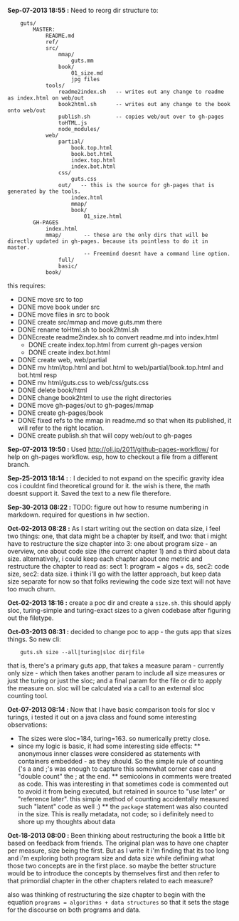 **Sep-07-2013 18:55 :** Need to reorg dir structure to:

		guts/
			MASTER:
				README.md
				ref/
				src/
					mmap/
						guts.mm
					book/
						01_size.md
						jpg files
				tools/
					readme2index.sh   -- writes out any change to readme as index.html on web/out
					book2html.sh      -- writes out any change to the book onto web/out
					publish.sh        -- copies web/out over to gh-pages
					toHTML.js
					node_modules/				
				web/
					partial/
						book.top.html
						book.bot.html
						index.top.html
						index.bot.html
					css/
						guts.css
					out/   -- this is the source for gh-pages that is generated by the tools.
						index.html
						mmap/
						book/
							01_size.html
			GH-PAGES
				index.html
				mmap/       -- these are the only dirs that will be directly updated in gh-pages. because its pointless to do it in master. 
					        -- Freemind doesnt have a command line option.
					full/
					basic/
				book/

this requires:

* DONE move src to top
* DONE move book under src
* DONE move files in src to book
* DONE create src/mmap and move guts.mm there
* DONE rename toHtml.sh to book2html.sh
* DONEcreate readme2index.sh to convert readme.md into index.html
	- DONE create index.top.html from current gh-pages version
	- DONE create index.bot.html
* DONE create web, web/partial
* DONE mv html/top.html and bot.html to web/partial/book.top.html and bot.html resp
* DONE mv html/guts.css to web/css/guts.css
* DONE delete book/html
* DONE change book2html to use the right directories
* DONE move gh-pages/out to gh-pages/mmap
* DONE create gh-pages/book
* DONE fixed refs to the mmap in readme.md so that when its published, it will refer to the right location.
* DONE create publish.sh that will copy web/out to gh-pages

**Sep-07-2013 19:50 :** Used http://oli.jp/2011/github-pages-workflow/ for help on gh-pages workflow. esp, how to checkout a file from a different branch.

**Sep-25-2013 18:14 :** : I decided to not expand on the specific gravity idea cos i couldnt find theoretical ground for it. the wish is there, the math doesnt support it. Saved the text to a new file therefore.

**Sep-30-2013 08:22 :** TODO: figure out how to resume numbering in markdown. required for questions in hw section.

**Oct-02-2013 08:28 :** As I start writing out the section on data size, i feel two things: one, that data might be a chapter by itself, and two: that i might have to restructure the size chapter into 3: one about program size - an overview, one about code size (the current chapter 1) and a third about data size. alternatively, i could keep each chapter about one metric and restructure the chapter to read as: sect 1: program = algos + ds, sec2: code size, sec2: data size. i think i'll go with the latter approach, but keep data size separate for now so that folks reviewing the code size text will not have too much churn.

**Oct-02-2013 18:16 :** create a poc dir and create a `size.sh`. this should apply sloc, turing-simple and turing-exact sizes to a given codebase after figuring out the filetype.

**Oct-03-2013 08:31 :**  decided to change poc to app - the guts app that sizes things. So new cli:

		guts.sh size --all|turing|sloc dir|file

that is, there's a primary guts app, that takes a measure param - currently only size - which then takes another param to include all size measures or just the turing or just the sloc; and a final param for the file or dir to apply the measure on. sloc will be calculated via a call to an external sloc counting tool.

**Oct-07-2013 08:14 :** Now that I have basic comparison tools for sloc v turings, i tested it out on a java class and found some interesting observations:

* The sizes were sloc=184, turing=163. so numerically pretty close.
* since my logic is basic, it had some interesting side effects:
** anonymous inner classes were considered as statements with containers embedded - as they should. So the simple rule of counting {'s a and ;'s was enough to capture this somewhat corner case and "double count" the ; at the end.
** semicolons in comments were treated as code. This was interesting in that sometimes code is commented out to avoid it from being executed, but retained in source to "use later" or "reference later". this simple method of counting accidentally measured such "latent" code as well :)
** the `package` statement was also counted in the size. This is really metadata, not code; so i definitely need to shore up my thoughts about data

**Oct-18-2013 08:00 :** Been thinking about restructuring the book a little bit based on feedback from friends. The original plan was to have one chapter per measure, size being the first. But as I write it i'm finding that its too long and i'm exploring both program size and data size while definiing what those two concepts are in the first place. so maybe the better structure would be to introduce the concepts by themselves first and then refer to that primordial chapter in the other chapters related to each measure?

also was thinking of restructuring the size chapter to begin with the equation `programs = algorithms + data structures` so that it sets the stage for the discourse on both programs and data.


